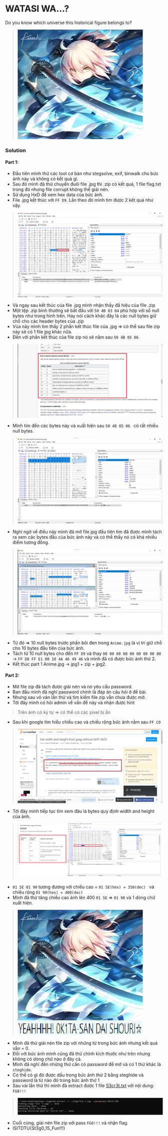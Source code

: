 # WATASI WA...?
Do you know which universe this historical figure belongs to?
> ![](Files/Anime.jpg)
### Solution
#### Part 1:
- Đầu tiên mình thử các tool cơ bản như stegsolve, exif, binwalk cho bức ảnh này và không có kết quả gì.
- Sau đó mình đã thử chuyển đuôi file .jpg thì .zip có kết quả, 1 file flag.txt trong đó nhưng file corrupt không thể giải nén.
- Sử dụng HxD để xem hex data của bức ảnh.
- File .jpg kết thúc với  ```FF D9```. Lần theo đó mình tìm được 2 kết quả như vậy.
> ![](Files/1.png)
- Và ngay sau kết thúc của file .jpg mình nhận thấy đấ hiệu của file .zip 
- Một tệp .zip bình thường sẽ bắt đầu với ```50 4B 03 04``` phù hợp với số null bytes như trong hình trên. Hay nói cách khác đây là các null bytes giữ chỗ cho các header bytes của .zip
- Vùa nãy mình tìm thấy 2 phần kết thúc file của .jpg => có thể sau file zip này sẽ có 1 file jpg khác nữa.
- Đến với phần kết thúc của file zip nó sẽ nằm sau ```50 4B 05 06 ```
> ![](Files/2.png)
- Mình tìm đến các bytes này và xuất hiện sau ```50 4B 05 06 ``` có rất nhiều null bytes.
> ![](Files/3.png)
- Nghi ngờ về điều này mình đã mở file jpg đầu tiên tìm đã được mình tách ra xem các bytes đầu của bức ảnh này và có thể thấy nó có khá nhiều điểm tương đồng.
> ![](Files/4.png)
- Từ đó => 10 null bytes trước phần bôi đen trong ```Anime.jpg``` là vị trí giữ chỗ cho 10 bytes đầu tiên của bức ảnh.
- Tách từ 10 null bytes cho đến ```FF D9``` và thay ```00 00 00 00 00 00 00 00 00 ``` -> ```FF D8 FF E1 00 10 4A 46 49 46``` và mình đã có được bức ảnh thứ 2.
- Kết thúc part 1 Anime.jpg -> jpg1 + zip + jpg2.
#### Part 2:
- Mở file zip đã tách được giải nén và nó yêu cầu password.
- Ban đầu mình đã nghĩ password chính là đáp án câu hỏi ở đề bài.
- Nhưng sau vô vàn lần thử và tìm kiếm file zip vẫn chưa được mở.
- Tới đây mình có hỏi admin về vấn đề này và nhận được hint
> Trên ảnh có ký tự
=> có thể có các pixel bị ẩn
- Sau khi google tìm hiểu chiều cao và chiều rộng bức ảnh nằm sau ```FF C0```
> ![](Files/5.png)
- Tới đây mình tiếp tục tìm xem đâu là bytes quy định width and height của ảnh.
> ![](Files/6.png)
- ```01 5E 01 90``` tương đương với chiều cao = ```01 5E(hex) = 350(dec) ``` và chiều rộng ``` 01 90(hex) = 400(dec) ```
- Mình đã thử tăng chiều cao ảnh lên 400 ```01 5E``` => ```01 90``` và 1 dòng chữ xuất hiện.
> ![](Files/1.jpg)
- Mình đã thử giải nén file zip với những từ trong bức ảnh nhưng kết quả vẫn = 0.
- Đối với bức ảnh mình cũng đã thử chỉnh kích thước như trên nhưng không có dòng chữ nào ở đây cả.
- Mình đã nghĩ đến những thứ cần có password để mở và có 1 thứ khác là ```steghide```.
- Có thể có gì đó được dấu trong bức ảnh thứ 2 bằng steghide và password là từ nào đó trong bức ảnh thứ 1
- Sau vài lần thử thì mình đã extract được 1 file [S3cr3t.txt](Files/S3cr3t.txt) với nội dung: ```FG0!!!```
> ![](Files/7.png)
- Cuối cùng, giải nén file zip với pass ```FG0!!!``` và nhận flag.
- ISITDTU{St3g0_15_Fun!!!}

